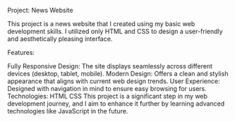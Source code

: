 Project: News Website

This project is a news website that I created using my basic web development skills. 
I utilized only HTML and CSS to design a user-friendly and aesthetically pleasing interface.

Features:

Fully Responsive Design: The site displays seamlessly across different devices (desktop, tablet, mobile).
Modern Design: Offers a clean and stylish appearance that aligns with current web design trends.
User Experience: Designed with navigation in mind to ensure easy browsing for users.
Technologies:
HTML
CSS
This project is a significant step in my web development journey, 
and I aim to enhance it further by learning advanced technologies like JavaScript in the future.
